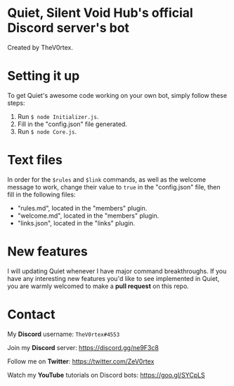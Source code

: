 # Quiet, Silent Void Hub's official Discord server's bot
Created by TheV0rtex.

# Setting it up
To get Quiet's awesome code working on your own bot, simply follow these steps:

1. Run `$ node Initializer.js`.
2. Fill in the "config.json" file generated.
3. Run `$ node Core.js`.

# Text files
In order for the `$rules` and `$link` commands, as well as the welcome message to work, change their value to `true` in  the "config.json" file, then fill in the following files:
- "rules.md", located in the "members" plugin.
- "welcome.md", located in the "members" plugin.
- "links.json", located in the "links" plugin.

# New features
I will updating Quiet whenever I have major command breakthroughs. If you have any interesting new features you'd like to see implemented in Quiet, you are warmly welcomed to make a **pull request** on this repo.

# Contact
My **Discord** username: `TheV0rtex#4553`

Join my **Discord** server: https://discord.gg/ne9F3c8

Follow me on **Twitter**: https://twitter.com/ZeV0rtex

Watch my **YouTube** tutorials on Discord bots: https://goo.gl/SYCpLS
